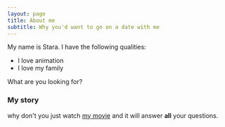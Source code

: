 ```yaml
---
layout: page
title: About me
subtitle: Why you'd want to go on a date with me
---
```


My name is Stara. I have the following qualities:

- I love animation
- I love my family

What are you looking for?

### My story

why don't you just watch [my movie](https://en.wikipedia.org/wiki/) and it will answer **all** your questions.
